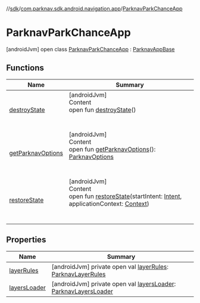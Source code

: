 //[sdk](../../../index.md)/[com.parknav.sdk.android.navigation.app](../index.md)/[ParknavParkChanceApp](index.md)



# ParknavParkChanceApp  
 [androidJvm] open class [ParknavParkChanceApp](index.md) : [ParknavAppBase](../../com.parknav.sdk.android.navigation.common/-parknav-app-base/index.md)   


## Functions  
  
|  Name |  Summary | 
|---|---|
| <a name="com.parknav.sdk.android.navigation.common/ParknavAppBase/destroyState/#/PointingToDeclaration/"></a>[destroyState](../../com.parknav.sdk.android.navigation.common/-parknav-app-base/destroy-state.md)| <a name="com.parknav.sdk.android.navigation.common/ParknavAppBase/destroyState/#/PointingToDeclaration/"></a>[androidJvm]  <br>Content  <br>open fun [destroyState](../../com.parknav.sdk.android.navigation.common/-parknav-app-base/destroy-state.md)()  <br><br><br>|
| <a name="com.parknav.sdk.android.navigation.common/ParknavAppBase/getParknavOptions/#/PointingToDeclaration/"></a>[getParknavOptions](index.md#1839693945%2FFunctions%2F462465411)| <a name="com.parknav.sdk.android.navigation.common/ParknavAppBase/getParknavOptions/#/PointingToDeclaration/"></a>[androidJvm]  <br>Content  <br>open fun [getParknavOptions](index.md#1839693945%2FFunctions%2F462465411)(): [ParknavOptions](../../com.parknav.sdk.android.navigation.util/-parknav-options/index.md)  <br><br><br>|
| <a name="com.parknav.sdk.android.navigation.app/ParknavParkChanceApp/restoreState/#android.content.Intent#android.content.Context/PointingToDeclaration/"></a>[restoreState](restore-state.md)| <a name="com.parknav.sdk.android.navigation.app/ParknavParkChanceApp/restoreState/#android.content.Intent#android.content.Context/PointingToDeclaration/"></a>[androidJvm]  <br>Content  <br>open fun [restoreState](restore-state.md)(startIntent: [Intent](https://developer.android.com/reference/kotlin/android/content/Intent.html), applicationContext: [Context](https://developer.android.com/reference/kotlin/android/content/Context.html))  <br><br><br>|


## Properties  
  
|  Name |  Summary | 
|---|---|
| <a name="com.parknav.sdk.android.navigation.app/ParknavParkChanceApp/layerRules/#/PointingToDeclaration/"></a>[layerRules](layer-rules.md)| <a name="com.parknav.sdk.android.navigation.app/ParknavParkChanceApp/layerRules/#/PointingToDeclaration/"></a> [androidJvm] private open val [layerRules](layer-rules.md): [ParknavLayerRules](../../com.parknav.sdk.android.navigation.util/-parknav-layer-rules/index.md)   <br>|
| <a name="com.parknav.sdk.android.navigation.app/ParknavParkChanceApp/layersLoader/#/PointingToDeclaration/"></a>[layersLoader](layers-loader.md)| <a name="com.parknav.sdk.android.navigation.app/ParknavParkChanceApp/layersLoader/#/PointingToDeclaration/"></a> [androidJvm] private open val [layersLoader](layers-loader.md): [ParknavLayersLoader](../../com.parknav.sdk.android.navigation/-parknav-layers-loader/index.md)   <br>|

